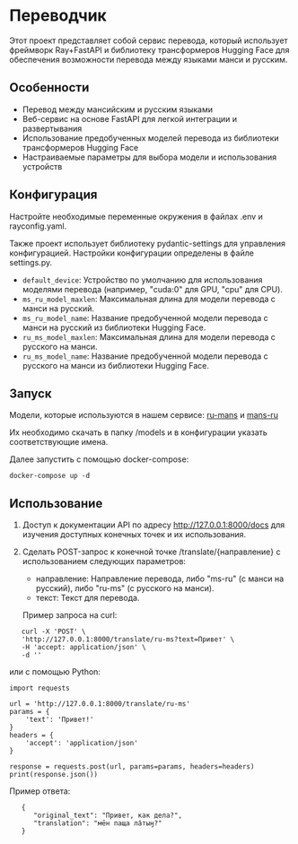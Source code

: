 # Переводчик

Этот проект представляет собой сервис перевода, который использует фреймворк Ray+FastAPI и библиотеку трансформеров Hugging Face для обеспечения возможности перевода между языками манси и русским.

## Особенности

- Перевод между мансийским и русским языками
- Веб-сервис на основе FastAPI для легкой интеграции и развертывания
- Использование предобученных моделей перевода из библиотеки трансформеров Hugging Face
- Настраиваемые параметры для выбора модели и использования устройств

## Конфигурация

Настройте необходимые переменные окружения в файлах .env и rayconfig.yaml.

Также проект использует библиотеку pydantic-settings для управления конфигурацией. Настройки конфигурации определены в файле settings.py.

- ```default_device```: Устройство по умолчанию для использования моделями перевода (например, "cuda:0" для GPU, "cpu" для CPU).
- ```ms_ru_model_maxlen```: Максимальная длина для модели перевода с манси на русский.
- ```ms_ru_model_name```: Название предобученной модели перевода с манси на русский из библиотеки Hugging Face.
- ```ru_ms_model_maxlen```: Максимальная длина для модели перевода с русского на манси.
- ```ru_ms_model_name```: Название предобученной модели перевода с русского на манси из библиотеки Hugging Face.

## Запуск
Модели, которые используются в нашем сервисе: [ru-mans](https://drive.google.com/drive/u/1/folders/1Z6GSOoXYsVDLkElACreA8lXgFiOj181U) и [mans-ru](https://drive.google.com/drive/u/1/folders/1cltjultwVLIcvBXVw-ZT55uzKk6N7Lto)

Их необходимо скачать в папку /models и в конфигурации указать соответствующие имена.

Далее запустить с помощью docker-compose:
```
docker-compose up -d
```

## Использование
1. Доступ к документации API по адресу http://127.0.0.1:8000/docs для изучения доступных конечных точек и их использования.

2. Сделать POST-запрос к конечной точке /translate/{направление} с использованием следующих параметров:
   - направление: Направление перевода, либо "ms-ru" (с манси на русский), либо "ru-ms" (с русского на манси).
   - текст: Текст для перевода.

   Пример запроса на curl:

```
   curl -X 'POST' \
   'http://127.0.0.1:8000/translate/ru-ms?text=Привет' \
   -H 'accept: application/json' \
   -d ''
```
или с помощью Python:
```
import requests

url = 'http://127.0.0.1:8000/translate/ru-ms'
params = {
    'text': 'Привет!'
}
headers = {
    'accept': 'application/json'
}

response = requests.post(url, params=params, headers=headers)
print(response.json())
```

   Пример ответа:
```
   {
      "original_text": "Привет, как дела?",
      "translation": "мēн паща ла̄тыӈ?"
   }
```
